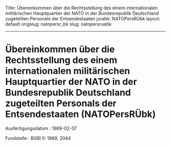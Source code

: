 Title: Übereinkommen über die Rechtsstellung des einem internationalen militärischen
  Hauptquartier der NATO in der Bundesrepublik Deutschland zugeteilten Personals der
  Entsendestaaten
jurabk: NATOPersRÜbk
layout: default
origslug: natopersr_bk
slug: natopersruebk

---

# Übereinkommen über die Rechtsstellung des einem internationalen militärischen Hauptquartier der NATO in der Bundesrepublik Deutschland zugeteilten Personals der Entsendestaaten (NATOPersRÜbk)

Ausfertigungsdatum
:   1969-02-07

Fundstelle
:   BGBl II: 1969, 2044


